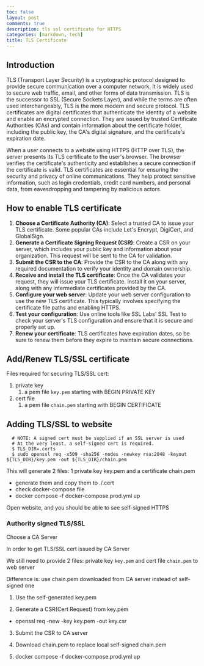 ```yaml
---
toc: false
layout: post
comments: true
description: tls ssl certificate for HTTPS
categories: [markdown, tech]
title: TLS Certificate
---
```


## Introduction
TLS (Transport Layer Security) is a cryptographic protocol designed to provide secure communication over a computer network. It is widely used to secure web traffic, email, and other forms of data transmission. TLS is the successor to SSL (Secure Sockets Layer), and while the terms are often used interchangeably, TLS is the more modern and secure protocol.
TLS certificates are digital certificates that authenticate the identity of a website and enable an encrypted connection. They are issued by trusted Certificate Authorities (CAs) and contain information about the certificate holder, including the public key, the CA's digital signature, and the certificate's expiration date.

When a user connects to a website using HTTPS (HTTP over TLS), the server presents its TLS certificate to the user's browser. The browser verifies the certificate's authenticity and establishes a secure connection if the certificate is valid.
TLS certificates are essential for ensuring the security and privacy of online communications. They help protect sensitive information, such as login credentials, credit card numbers, and personal data, from eavesdropping and tampering by malicious actors.

## How to enable TLS certificate
1. **Choose a Certificate Authority (CA)**: Select a trusted CA to issue your TLS certificate. Some popular CAs include Let's Encrypt, DigiCert, and GlobalSign.
2. **Generate a Certificate Signing Request (CSR)**: Create a CSR on your server, which includes your public key and information about your organization. This request will be sent to the CA for validation.
3. **Submit the CSR to the CA**: Provide the CSR to the CA along with any required documentation to verify your identity and domain ownership.
4. **Receive and install the TLS certificate**: Once the CA validates your request, they will issue your TLS certificate. Install it on your server, along with any intermediate certificates provided by the CA.
5. **Configure your web server**: Update your web server configuration to use the new TLS certificate. This typically involves specifying the certificate file paths and enabling HTTPS.
6. **Test your configuration**: Use online tools like SSL Labs' SSL Test to check your server's TLS configuration and ensure that it is secure and properly set up.
7. **Renew your certificate**: TLS certificates have expiration dates, so be sure to renew them before they expire to maintain secure connections.


## Add/Renew TLS/SSL certificate

Files required for securing TLS/SSL cert:

1. private key
    1. a pem file `key.pem` starting with BEGIN PRIVATE KEY
2. cert file
    1.  a pem file `chain.pem` starting with BEGIN CERTIFICATE

## Adding TLS/SSL to website
```
  # NOTE: A signed cert must be supplied if an SSL server is used
  # At the very least, a self-signed cert is required.
  $ TLS_DIR=.certs
  $ sudo openssl req -x509 -sha256 -nodes -newkey rsa:2048 -keyout ${TLS_DIR}/key.pem -out ${TLS_DIR}/chain.pem
```

This will generate 2 files: 1 private key key.pem and a certificate chain.pem

* generate them and copy them to ./.cert 
* check docker-compose file
* docker compose -f docker-compose.prod.yml up

Open website, and you should be able to see self-signed HTTPS


### Authority signed TLS/SSL

Choose a CA Server

In order to get TLS/SSL cert issued by CA Server


We still need to provide 2 files: private key `key.pem` and cert file `chain.pem` to web server

Difference is: use chain.pem downloaded from  CA server instead of self-signed one

1. Use the self-generated key.pem 

2. Generate a CSR(Cert Request) from key.pem

* openssl req -new -key key.pem -out key.csr

3. Submit the CSR to CA server

4. Download chain.pem to replace local self-signed chain.pem

5. docker compose -f docker-compose.prod.yml up

